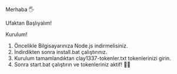 Merhaba 🖐

Ufaktan Başlıyalım!

Kurulum!

1. Öncelikle Bilgisayarınıza Node.js indirmelisiniz.
2. İndirdikten sonra install.bat çalıştırınız.
3. Kurulum tamamlandıktan clay1337-tokenler.txt tokenlerinizi girin.
4. Sonra start.bat çalıştırın ve tokenleriniz aktif! 🎉🥳